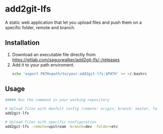 # add2git-lfs

A static web application that let you upload files and push them on a specific folder, remote and branch.

## Installation

1. Download an executable file directly from https://gitlab.com/saguywalker/add2git-lfs/-/releases
2. Add it to your path enviroment.
    ```bash
    echo 'export PATH=path/to/your-add2git-lfs:$PATH' >> ~/.bashrc
    ```

## Usage
```bash
##### Run the command in your working repository

# Upload files with deafult config (remote: origin, branch: master, folder: sample-files)
add2git-lfs

# Upload files with specific configuration
add2git-lfs -remote=upstream -branch=dev -folder=etc
```